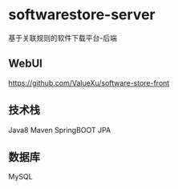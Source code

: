 # softwarestore-server

基于关联规则的软件下载平台-后端

## WebUI

https://github.com/ValueXu/software-store-front

## 技术栈

Java8 Maven SpringBOOT JPA

## 数据库

MySQL
